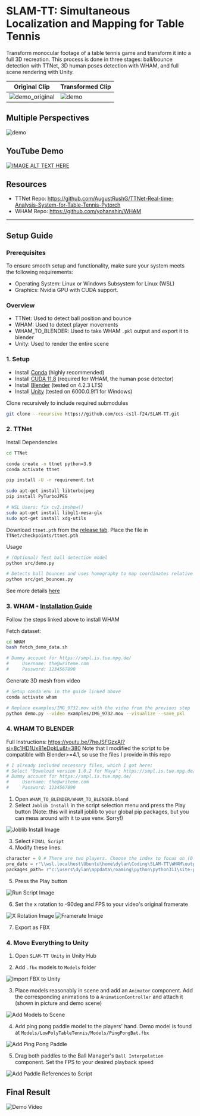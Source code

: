 # SLAM-TT: Simultaneous Localization and Mapping for Table Tennis

Transform monocular footage of a table tennis game and transform it into a full 3D recreation. This process is done in three stages: ball/bounce detection with TTNet, 3D human poses detection with WHAM, and full scene rendering with Unity.

Original Clip|Transformed Clip
--|--
![demo_original](docs/demo_original.gif) | ![demo](docs/demo_transformed.gif)

Multiple Perspectives
--
![demo](docs/demo_perspective.gif)

YouTube Demo
--
[![IMAGE ALT TEXT HERE](https://img.youtube.com/vi/F_HpfIQpiJo/0.jpg)](https://www.youtube.com/watch?v=F_HpfIQpiJo)

Resources
--
- TTNet Repo: https://github.com/AugustRushG/TTNet-Real-time-Analysis-System-for-Table-Tennis-Pytorch
- WHAM Repo: https://github.com/yohanshin/WHAM

---


## Setup Guide

### Prerequisites

To ensure smooth setup and functionality, make sure your system meets the following requirements:
- Operating System: Linux or Windows Subsystem for Linux (WSL)
- Graphics: Nvidia GPU with CUDA support.

### Overview

- TTNet: Used to detect ball position and bounce
- WHAM: Used to detect player movements
- WHAM_TO_BLENDER: Used to take WHAM ```.pkl``` output and export it to blender
- Unity: Used to render the entire scene

### 1. Setup


- Install [Conda](https://docs.anaconda.com/miniconda/install/#quick-command-line-install) (highly recommended)
- Install [CUDA 11.8](https://developer.nvidia.com/cuda-11-8-0-download-archive) (required for WHAM, the human pose detector)
- Install [Blender](https://www.blender.org/download/) (tested on 4.2.3 LTS)
- Install [Unity](https://unity.com/download) (tested on 6000.0.9f1 for Windows)

Clone recursively to include required submodules
```bash
git clone --recursive https://github.com/ccs-cs1l-f24/SLAM-TT.git
```

### 2. TTNet


Install Dependencies
```bash
cd TTNet

conda create -n ttnet python=3.9
conda activate ttnet

pip install -U -r requirement.txt

sudo apt-get install libturbojpeg
pip install PyTurboJPEG

# WSL Users: fix cv2.imshow()
sudo apt-get install libgl1-mesa-glx
sudo apt-get install xdg-utils
```

Download ```ttnet.pth``` from the [release tab](https://github.com/ccs-cs1l-f24/SLAM-TT/releases/tag/v1.0.0). Place the file in ```TTNet/checkpoints/ttnet.pth```


Usage
```bash
# (Optional) Test ball detection model
python src/demo.py

# Detects ball bounces and uses homography to map coordinates relative to table. Exports to TTNet/results/bounce_positions.json
python src/get_bounces.py
```

See more details [here](TTNet/README.md)

### 3. WHAM - [Installation Guide](https://github.com/yohanshin/WHAM/blob/main/docs/INSTALL.md)

Follow the steps linked above to install WHAM

Fetch dataset:
```bash
cd WHAM
bash fetch_demo_data.sh

# Dummy account for https://smpl.is.tue.mpg.de/
#     Username: the@writeme.com
#     Password: 1234567890
```

Generate 3D mesh from video
```bash
# Setup conda env in the guide linked above
conda activate wham

# Replace examples/IMG_9732.mov with the video from the previous step
python demo.py --video examples/IMG_9732.mov --visualize --save_pkl
```

### 4. WHAM TO BLENDER

Full Instructions: https://youtu.be/7heJSFGzxAI?si=8c1HD1Ux81eDpkLu&t=380
Note that I modified the script to be compatible with Blender>=4.1, so use the files I provide in this repo

```bash
# I already included necessary files, which I got here:
# Select "Download version 1.0.2 for Maya": https://smpl.is.tue.mpg.de/download.php
# Dummy account for https://smpl.is.tue.mpg.de/
#     Username: the@writeme.com
#     Password: 1234567890
```

1. Open ```WHAM_TO_BLENDER/WHAM_TO_BLENDER.blend```
2. Select ```Joblib Install``` in the script selection menu and press the Play button (Note: this will install joblib to your global pip packages, but you can mess around with it to use venv. Sorry!)

![Joblib Install Image](docs/WHAM_TO_BLENDER_1.png)

3. Select ```FINAL_Script```
4. Modify these lines:
```python
character = 0 # There are two players. Choose the index to focus on (0 or 1)
pre_date = r"\\wsl.localhost\Ubuntu\home\dylan\Coding\SLAM-TT\WHAM\output\demo\test_1_trimmed\wham_output.pkl" # Set this to your .pkl output path from the previous step
packages_path= r"c:\users\dylan\appdata\roaming\python\python311\site-packages" # Add your python packages to the path (wherever you installed joblib)
```
5. Press the Play button

![Run Script Image](docs/WHAM_TO_BLENDER_2.png)

6. Set the x rotation to -90deg and FPS to your video's original framerate

![X Rotation Image](docs/WHAM_TO_BLENDER_3.png) ![Framerate Image](docs/WHAM_TO_BLENDER_4.png)

7. Export as FBX

### 4. Move Everything to Unity

1. Open ```SLAM-TT Unity``` in Unity Hub

2. Add ```.fbx``` models to ```Models``` folder

![Import FBX to Unity](docs/UNITY_1.png)

3. Place models reasonably in scene and add an ```Animator``` component. Add the corresponding animations to a ```AnimationController``` and attach it (shown in picture and demo scene)

![Add Models to Scene](docs/UNITY_2.png)

4. Add ping pong paddle model to the players' hand. Demo model is found at ```Models/LowPolyTableTennis/Models/PingPongBat.fbx```

![Add Ping Pong Paddle](docs/UNITY_3.png)

5. Drag both paddles to the Ball Manager's ```Ball Interpolation``` component. Set the FPS to your desired playback speed

![Add Paddle References to Script](docs/UNITY_4.png)

## Final Result

![Demo Video](docs/demo_transformed.gif)
